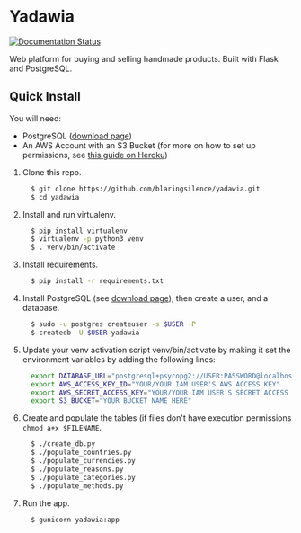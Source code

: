 # Yadawia
[![Documentation Status](https://readthedocs.org/projects/yadawia/badge/?version=latest)](http://yadawia.readthedocs.io/en/latest/?badge=latest)

Web platform for buying and selling handmade products. Built with Flask and PostgreSQL.

## Quick Install

You will need:
  - PostgreSQL ([download page](https://www.postgresql.org/download/))
  - An AWS Account with an S3 Bucket (for more on how to set up permissions, see [this guide on Heroku](https://devcenter.heroku.com/articles/s3-upload-python))

1. Clone this repo.
    ```bash
      $ git clone https://github.com/blaringsilence/yadawia.git
      $ cd yadawia
    ```
2. Install and run virtualenv.
    ```bash
      $ pip install virtualenv
      $ virtualenv -p python3 venv
      $ . venv/bin/activate
    ```
3. Install requirements.
    ```bash
      $ pip install -r requirements.txt
    ```
4. Install PostgreSQL (see [download page](https://www.postgresql.org/download/)), then create a user, and a database.
    ```bash
      $ sudo -u postgres createuser -s $USER -P
      $ createdb -U $USER yadawia
    ```
5. Update your venv activation script venv/bin/activate by making it set the environment variables by adding the following lines:
    ```bash
      export DATABASE_URL="postgresql+psycopg2://USER:PASSWORD@localhost/yadawia"
      export AWS_ACCESS_KEY_ID="YOUR/YOUR IAM USER'S AWS ACCESS KEY"
      export AWS_SECRET_ACCESS_KEY="YOUR/YOUR IAM USER'S SECRET ACCESS KEY"
      export S3_BUCKET="YOUR BUCKET NAME HERE"
    ```
6. Create and populate the tables (if files don't have execution permissions `chmod a+x $FILENAME`.
    ```bash
      $ ./create_db.py
      $ ./populate_countries.py
      $ ./populate_currencies.py
      $ ./populate_reasons.py
      $ ./populate_categories.py
      $ ./populate_methods.py
    ```
7. Run the app.
    ```bash
      $ gunicorn yadawia:app
    ```
